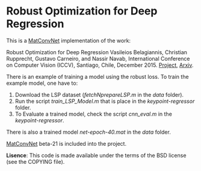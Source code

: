# Robust Optimization for Deep Regression

This is a [MatConvNet](http://www.vlfeat.org/matconvnet) implementation of the work:

Robust Optimization for Deep Regression
Vasileios Belagiannis, Christian Rupprecht, Gustavo Carneiro, and Nassir Navab, International Conference on Computer Vision (ICCV), Santiago, Chile, December 2015. [Project](http://campar.in.tum.de/twiki/pub/Chair/DeepReg/deepreg.html), [Arxiv](http://arxiv.org/abs/1505.06606).

There is an example of training a model using the robust loss. To train the example model, one have to:

1. Download the LSP dataset (*fetchNprepareLSP.m* in the *data* folder).
2. Run the script *train_LSP_Model.m* that is place in the *keypoint-regressor* folder.
3. To Evaluate a trained model, check the script *cnn_eval.m* in the *keypoint-regressor*.

There is also a trained model *net-epoch-40.mat* in the *data* folder.

[MatConvNet](http://www.vlfeat.org/matconvnet) beta-21 is included into the project.

**Lisence**: This code is made available under the terms of the BSD license (see the COPYING file).